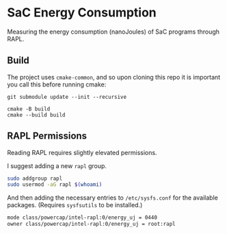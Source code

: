 # SaC Energy Consumption

Measuring the energy consumption (nanoJoules) of SaC programs through RAPL.

## Build

The project uses `cmake-common`, and so upon cloning this repo
it is important you call this before running cmake:

```
git submodule update --init --recursive
```

```
cmake -B build
cmake --build build
```

## RAPL Permissions

Reading RAPL requires slightly elevated permissions.

I suggest adding a new `rapl` group.

```bash
sudo addgroup rapl
sudo usermod -aG rapl $(whoami)
```

And then adding the necessary entries to `/etc/sysfs.conf` for the available
packages. (Requires `sysfsutils` to be installed.)

```bash
mode class/powercap/intel-rapl:0/energy_uj = 0440
owner class/powercap/intel-rapl:0/energy_uj = root:rapl
```
